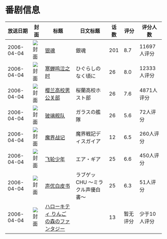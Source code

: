# 番剧信息

|放送日期|封面|标题|日文标题|话数|评分|评分人数|
|---|---|---|---|---|---|---|
|2006-04-04|![封面](https://lain.bgm.tv/pic/cover/c/3c/ec/247_MnPPU.jpg)|[银魂](https://bangumi.tv/subject/247)|銀魂|201|8.7|11697人评分|
|2006-04-04|![封面](https://lain.bgm.tv/pic/cover/c/83/9a/289_h0nz0.jpg)|[寒蝉鸣泣之时](https://bangumi.tv/subject/289)|ひぐらしのなく頃に|26|8.0|12333人评分|
|2006-04-04|![封面](https://lain.bgm.tv/pic/cover/c/6d/3a/1487_LWPqQ.jpg)|[樱兰高校男公关部](https://bangumi.tv/subject/1487)|桜蘭高校ホスト部|26|7.6|4871人评分|
|2006-04-04|![封面](https://lain.bgm.tv/pic/cover/c/44/96/1920_adtkW.jpg)|[玻璃舰队](https://bangumi.tv/subject/1920)|ガラスの艦隊|26|5.6|72人评分|
|2006-04-04|![封面](https://lain.bgm.tv/pic/cover/c/69/7e/2158_cepC2.jpg)|[魔界战记](https://bangumi.tv/subject/2158)|魔界戦記ディスガイア|12|6.5|260人评分|
|2006-04-04|![封面](https://lain.bgm.tv/pic/cover/c/57/ba/2469_2Q10f.jpg)|[飞轮少年](https://bangumi.tv/subject/2469)|エア・ギア|25|6.6|450人评分|
|2006-04-04|![封面](https://lain.bgm.tv/pic/cover/c/39/f7/11728_m2nwN.jpg)|[声优白皮书](https://bangumi.tv/subject/11728)|ラブゲッCHU 〜ミラクル声優白書〜|25|6.3|51人评分|
|2006-04-04|![封面](https://lain.bgm.tv/pic/cover/c/d2/45/85247_0bqKh.jpg)|[ハローキティ りんごの森のファンタジー](https://bangumi.tv/subject/85247)||13|暂无评分|少于10人评分|
